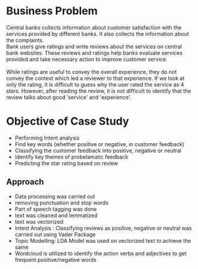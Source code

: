 # Business Problem
Central banks collects information about customer satisfaction with the services provided by different banks. 
It also collects the information about the complaints.<br>
Bank users give ratings and write reviews about the services on central bank websites.
These reviews and ratings help banks evaluate services provided and take necessary action to improve customer service.<br><br>
While ratings are useful to convey the overall experience, they do not convey the context which led a reviewer to that experience.
If we look at only the rating, it is difficult to guess why the user rated the service as 4 stars.
However, after reading the review, it is not difficult to identify that the review talks about good 'service' and 'experience'.

# Objective of Case Study
- Performing Intent analysis
- Find key words (whether positive or negative, in customer feedback)
- Classifying the customer feedback into positive, negative or neutral
- Identify key themes of probelamatic feedback
- Predicting the star rating based on review

## Approach
- Data processing was carried out
-   removing punctuation and stop words
-   Part of speech tagging was done
-   text was cleaned and lemmatized
-   text was vectorized
-  Intent Analysis : Classifying reviews as positive, negative or neutral was carried out using Vader Package
-  Topic Modelling: LDA Model was used on vectorized text to achieve the same
-  Wordcloud is utilized to identify the action verbs and adjectives to get frequent positive/negative words

